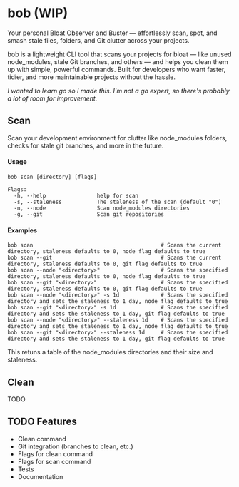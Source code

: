 # bob (WIP)
Your personal Bloat Observer and Buster — effortlessly scan, spot, and smash stale files, folders, and Git clutter across your projects.


bob is a lightweight CLI tool that scans your projects for bloat — like unused node_modules, stale Git branches, and others — and helps you clean them up with simple, powerful commands. Built for developers who want faster, tidier, and more maintainable projects without the hassle.

_I wanted to learn go so I made this. I'm not a go expert, so there's probably a lot of room for improvement._

## Scan

Scan your development environment for clutter like node_modules folders, checks for stale git branches, and more in the future.

#### Usage

```
bob scan [directory] [flags]

Flags:
  -h, --help                help for scan
  -s, --staleness           The staleness of the scan (default "0")
  -n, --node                Scan node_modules directories
  -g, --git                 Scan git repositories
```

#### Examples

```
bob scan                                        # Scans the current directory, staleness defaults to 0, node flag defaults to true
bob scan --git                                  # Scans the current directory, staleness defaults to 0, git flag defaults to true
bob scan --node "<directory>"                   # Scans the specified directory, staleness defaults to 0, node flag defaults to true
bob scan --git "<directory>"                    # Scans the specified directory, staleness defaults to 0, git flag defaults to true
bob scan --node "<directory>" -s 1d             # Scans the specified directory and sets the staleness to 1 day, node flag defaults to true
bob scan --git "<directory>" -s 1d              # Scans the specified directory and sets the staleness to 1 day, git flag defaults to true
bob scan --node "<directory>" --staleness 1d    # Scans the specified directory and sets the staleness to 1 day, node flag defaults to true
bob scan --git "<directory>" --staleness 1d     # Scans the specified directory and sets the staleness to 1 day, git flag defaults to true
```

This retuns a table of the node_modules directories and their size and staleness.

## Clean

TODO

## TODO Features

- Clean command
- Git integration (branches to clean, etc.)
- Flags for clean command
- Flags for scan command
- Tests
- Documentation
